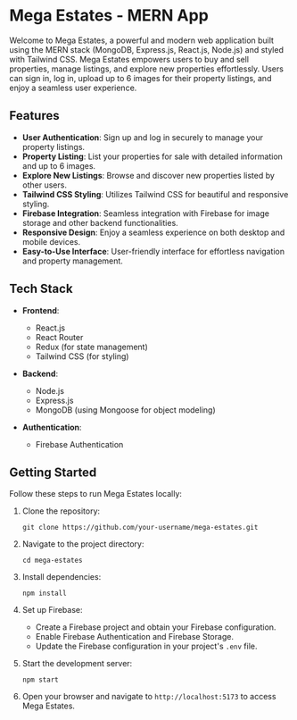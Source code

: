 # Mega Estates - MERN App

Welcome to Mega Estates, a powerful and modern web application built using the MERN stack (MongoDB, Express.js, React.js, Node.js) and styled with Tailwind CSS. Mega Estates empowers users to buy and sell properties, manage listings, and explore new properties effortlessly. Users can sign in, log in, upload up to 6 images for their property listings, and enjoy a seamless user experience.

## Features

- **User Authentication**: Sign up and log in securely to manage your property listings.
- **Property Listing**: List your properties for sale with detailed information and up to 6 images.
- **Explore New Listings**: Browse and discover new properties listed by other users.
- **Tailwind CSS Styling**: Utilizes Tailwind CSS for beautiful and responsive styling.
- **Firebase Integration**: Seamless integration with Firebase for image storage and other backend functionalities.
- **Responsive Design**: Enjoy a seamless experience on both desktop and mobile devices.
- **Easy-to-Use Interface**: User-friendly interface for effortless navigation and property management.

## Tech Stack

- **Frontend**:
  - React.js
  - React Router
  - Redux (for state management)
  - Tailwind CSS (for styling)

- **Backend**:
  - Node.js
  - Express.js
  - MongoDB (using Mongoose for object modeling)

- **Authentication**:
  - Firebase Authentication

## Getting Started

Follow these steps to run Mega Estates locally:

1. Clone the repository:
   ```
   git clone https://github.com/your-username/mega-estates.git
   ```

2. Navigate to the project directory:
   ```
   cd mega-estates
   ```

3. Install dependencies:
   ```
   npm install
   ```

4. Set up Firebase:
   - Create a Firebase project and obtain your Firebase configuration.
   - Enable Firebase Authentication and Firebase Storage.
   - Update the Firebase configuration in your project's `.env` file.

5. Start the development server:
   ```
   npm start
   ```

6. Open your browser and navigate to `http://localhost:5173` to access Mega Estates.

